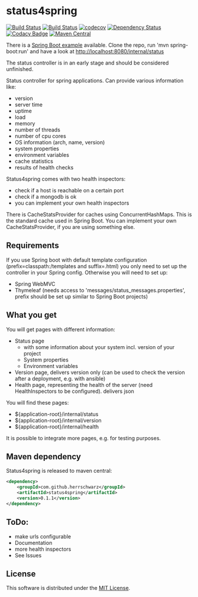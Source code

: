 # status4spring

[![Build Status](https://travis-ci.org/HerrSchwarz/status4spring.svg)](https://travis-ci.org/HerrSchwarz/status4spring) [![Build Status](https://drone.io/github.com/HerrSchwarz/status4spring/status.png)](https://drone.io/github.com/HerrSchwarz/status4spring/latest) [![codecov](https://codecov.io/gh/HerrSchwarz/status4spring/branch/develop/graph/badge.svg)](https://codecov.io/gh/HerrSchwarz/status4spring) [![Dependency Status](https://www.versioneye.com/user/projects/573c9c5fce8d0e004505e902/badge.svg?style=flat)](https://www.versioneye.com/user/projects/573c9c5fce8d0e004505e902) [![Codacy Badge](https://api.codacy.com/project/badge/Grade/6b33af614b2f4497bf6c50a1b6ddc3c7)](https://www.codacy.com/app/felix_3/status4spring?utm_source=github.com&amp;utm_medium=referral&amp;utm_content=HerrSchwarz/status4spring&amp;utm_campaign=Badge_Grade) [![Maven Central](https://maven-badges.herokuapp.com/maven-central/com.github.herrschwarz/status4spring/badge.svg)](https://maven-badges.herokuapp.com/maven-central//com.github.herrschwarz/status4spring)

There is a [Spring Boot example](https://github.com/herrschwarz/status4springExampleSpringBoot) available. Clone the repo, run 'mvn spring-boot:run' and have a look at [http://localhost:8080/internal/status](http://localhost:8080/internal/status)

The status controller is in an early stage and should be considered unfinished.

Status controller for spring applications. Can provide various information like:

- version
- server time
- uptime
- load
- memory
- number of threads
- number of cpu cores
- OS information (arch, name, version)
- system properties
- environment variables
- cache statistics
- results of health checks

Status4spring comes with two health inspectors:

- check if a host is reachable on a certain port
- check if a mongodb is ok
- you can implement your own health inspectors

There is CacheStatsProvider for caches using ConcurrentHashMaps. This is the standard cache used in Spring Boot. You can implement your own CacheStatsProvider, if you are using something else.

## Requirements

If you use Spring boot with default template configuration (prefix=classpath:/templates and suffix=.html) you only need to set up the controller in your Spring config. Otherwise you will need to set up:

- Spring WebMVC
- Thymeleaf (needs access to 'messages/status_messages.properties', prefix should be set up similar to Spring Boot projects)

## What you get

You will get pages with different information:

- Status page
    -  with some information about your system incl. version of your project
    - System properties
    - Environment variables
- Version page, delivers version only (can be used to check the version after a deployment, e.g. with ansible)
- Health page, representing the health of the server (need HealthInspectors to be configured). delivers json

You will find these pages:

- ${application-root}/internal/status
- ${application-root}/internal/version
- ${application-root}/internal/health

It is possible to integrate more pages, e.g. for testing purposes.

## Maven dependency

Status4spring is released to maven central:

```xml
<dependency>
    <groupId>com.github.herrschwarz</groupId>
    <artifactId>status4spring</artifactId>
    <version>0.1.1</version>
</dependency>
```

## ToDo:

- make urls configurable
- Documentation
- more health inspectors
- See Issues

## License

This software is distributed under the [MIT License](LICENSE.md).
